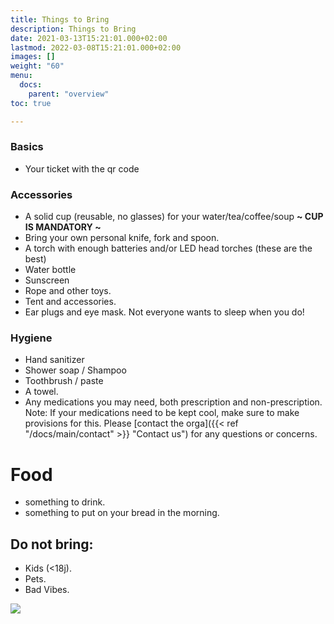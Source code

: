 ```yaml
---
title: Things to Bring
description: Things to Bring
date: 2021-03-13T15:21:01.000+02:00
lastmod: 2022-03-08T15:21:01.000+02:00
images: []
weight: "60"
menu: 
  docs:
    parent: "overview"
toc: true

---
```

### Basics

* Your ticket with the qr code

### Accessories

* A solid cup \(reusable, no glasses\) for your water/tea/coffee/soup **~ CUP IS MANDATORY ~** 
* Bring your own personal knife, fork and spoon.
* A torch with enough batteries and/or LED head torches \(these are the best\) 
* Water bottle 
* Sunscreen
* Rope and other toys.
* Tent and accessories. 
* Ear plugs and eye mask. Not everyone wants to sleep when you do!

### Hygiene

* Hand sanitizer
* Shower soap / Shampoo 
* Toothbrush / paste
* A towel.
* Any medications you may need, both prescription and non-prescription. Note: If your medications need to be kept cool, make sure to make provisions for this. Please [contact the orga]({{< ref "/docs/main/contact" >}} "Contact us") for any questions or concerns.

# Food
* something to drink.
* something to put on your bread in the morning. 

## Do not bring:

* Kids \(&lt;18j\). 
* Pets.
* Bad Vibes.

![](/images/mug.jpeg)